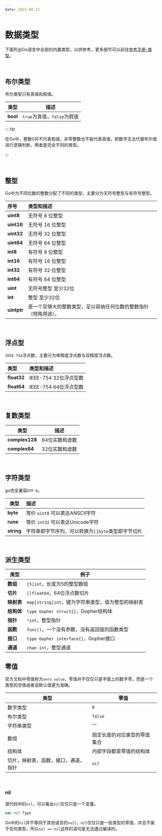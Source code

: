 ```yaml
---
date: 2022-08-12
---
```

# 数据类型

下面列出Go语言中全部的内置类型，以供参考，更多细节可以前往[参考手册-类型](https://go.dev/ref/spec#Types)。

<br>

## 布尔类型

布尔类型只有真值和假值。

| 类型     | 描述                        |
| -------- | --------------------------- |
| **bool** | `true`为真值，`false`为假值 |

::: tip

在Go中，整数0并不代表假值，非零整数也不能代表真值，即数字无法代替布尔值进行逻辑判断，两者是完全不同的类型。

:::

<br>

## 整型

Go中为不同位数的整数分配了不同的类型，主要分为无符号整型与有符号整型。

| 序号 | 类型和描述                  |
| :--- | :-------------------------- |
|  **uint8**     | 无符号 8 位整型   |
| **uint16** | 无符号 16 位整型            |
| **uint32** |  无符号 32 位整型 |
| **uint64** | 无符号 64 位整型 |
| **int8**    | 有符号 8 位整型    |
| **int16**   | 有符号 16 位整型  |
| **int32**   | 有符号 32 位整型  |
| **int64**    | 有符号 64 位整型  |
| **uint**    | 无符号整型 至少32位 |
| **int**     | 整型 至少32位       |
| **uintptr** | 是一个足够大的整数类型，足以容纳任何位数的整数指针（特殊用途）。 |

<br>

## 浮点型

`IEEE-754`浮点数，主要分为单精度浮点数与双精度浮点数。

| 类型        | 类型和描述            |
| :---------- | :-------------------- |
| **float32** | IEEE-754 32位浮点型数 |
| **float64** | IEEE-754 64位浮点型数 |

<br>

## 复数类型

| 类型           | 描述           |
| -------------- | -------------- |
| **complex128** | 64位实数和虚数 |
| **complex64**  | 32位实数和虚数 |

<br>

## 字符类型

go完全兼容`UTF-8`。

| 类型       | 描述                                               |
| ---------- | :------------------------------------------------- |
| **byte**   | 等价 `uint8` 可以表达ANSCII字符                    |
| **rune**   | 等价 `int32`  可以表达Unicode字符                  |
| **string** | 字符串即字节序列，可以转换为`[]byte`类型即字节切片 |

<br>

## 派生类型

| 类型       | 例子                                               |
| ---------- | -------------------------------------------------- |
| **数组**   | `[5]int`，长度为5的整型数组                        |
| **切片**   | `[]float64`，64位浮点数切片                        |
| **映射表** | `map[string]int`，键为字符串类型，值为整型的映射表 |
| **结构体** | `type Gopher struct{}`，Gopher结构体               |
| **指针**   | `*int`，整型指针                                   |
| **函数**   | `func()`，一个没有参数，没有返回值的函数类型       |
| **接口**   | `type Gopher interface{}`，Gopher接口              |
| **通道**   | `chan int`，整型通道                               |





## 零值

官方文档中零值称为`zero value`，零值并不仅仅只是字面上的数字零，而是一个类型的空值或者说默认值更为准确。

| 类型                                 | 零值                         |
| ------------------------------------ | ---------------------------- |
| 数字类型                             | `0`                          |
| 布尔类型                             | `false`                      |
| 字符串类型                           | `""`                         |
| 数组                                 | 固定长度的对应类型的零值集合 |
| 结构体                               | 内部字段都是零值的结构体     |
| 切片，映射表，函数，接口，通道，指针 | `nil`                        |

<br>

### nil

源代码中的`nil`，可以看出`nil`仅仅只是一个变量。

```go
var nil Type
```

Go中的`nil`并不等同于其他语言的`null`，`nil`仅仅只是一些类型的零值，并且不属于任何类型，所以`nil == nil`这样的语句是无法通过编译的。

